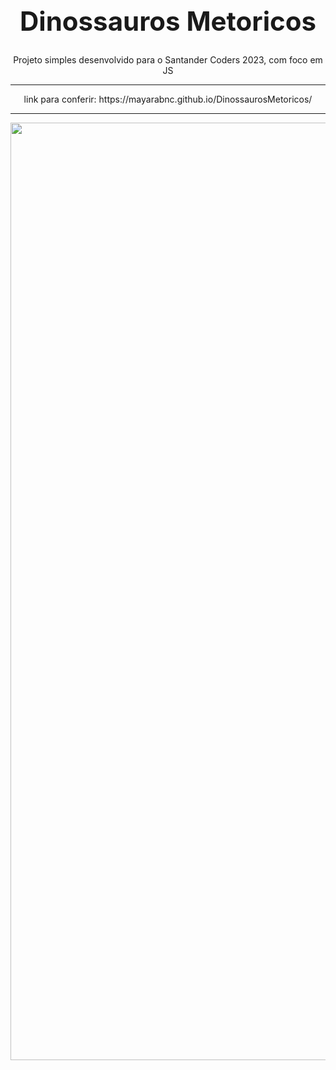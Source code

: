 ## <div align="center"><h1> Dinossauros Metoricos </h1></div>
<div align="center">
  Projeto simples desenvolvido para o Santander Coders 2023, com foco em JS
<div>
<hr>
  link para conferir: https://mayarabnc.github.io/DinossaurosMetoricos/
<hr>
<div align="center">
    <img width="1500px" src="https://github.com/Mayarabnc/DinossaurosMetoricos/assets/101996062/0f837722-4bd6-4b1d-86af-f5b3529c3dc6">
</div>
